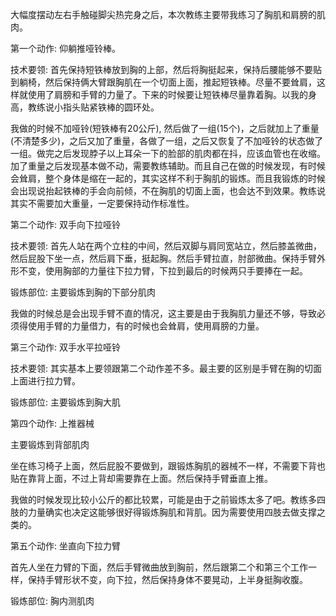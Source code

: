 大幅度摆动左右手触碰脚尖热完身之后，本次教练主要带我练习了胸肌和肩膀的肌肉。

第一个动作: 仰躺推哑铃棒。

技术要领: 首先保持短铁棒放到胸的上部，然后将胸挺起来，保持后腰能够不要贴到躺椅，然后保持俩大臂跟胸肌在一个切面上面，推起短铁棒。尽量不要耸肩，这样就使用了肩膀和手臂的力量了。下来的时候要让短铁棒尽量靠着胸。以我的身高，教练说小指头贴紧铁棒的圆环处。

我做的时候不加哑铃(短铁棒有20公斤), 然后做了一组(15个)，之后就加上了重量(不清楚多少)，之后又加了重量，各做了一组，之后又恢复了不加哑铃的状态做了一组。做完之后发现脖子以上耳朵一下的脸部的肌肉都在抖，应该血管也在收缩。加了重量之后发现基本做不动，需要教练辅助。而且自己在做的时候发现，有时候会耸肩，整个身体是缩在一起的，其实这样不利于胸肌的锻炼。而且我锻炼的时候会出现说抬起铁棒的手会向前倾，不在胸肌的切面上面，也会达不到效果。教练说其实不需要加大重量，一定要保持动作标准性。

第二个动作: 双手向下拉哑铃

技术要领: 首先人站在两个立柱的中间，然后双脚与肩同宽站立，然后膝盖微曲，然后屁股下坐一点，然后肩下垂，挺起胸。然后手臂拉直，肘部微曲。保持手臂外形不变，使用胸部的力量往下拉力臂，下拉到最后的时候两只手要捧在一起。

锻炼部位: 主要锻炼到胸的下部分肌肉

我做的时候总是会出现手臂不直的情况，这主要是由于我胸肌力量还不够，导致必须得使用手臂的力量借力，有的时候也会耸肩，使用肩膀的力量。

第三个动作: 双手水平拉哑铃

技术要领: 其实基本上要领跟第二个动作差不多。最主要的区别是手臂在胸的切面上面进行拉力臂。

锻炼部位: 主要锻炼到胸大肌

第四个动作: 上推器械

主要锻炼到背部肌肉

坐在练习椅子上面，然后屁股不要做到，跟锻炼胸肌的器械不一样，不需要下背也贴在靠背上面，不过上背却需要靠在上面。然后保持手臂垂直上推。

我做的时候发现比较小公斤的都比较累，可能是由于之前锻炼太多了吧。教练多四肢的力量确实也决定这能够很好得锻炼胸肌和背肌。因为需要使用四肢去做支撑之类的。

第五个动作: 坐直向下拉力臂

首先人坐在力臂的下面，然后手臂微曲放到胸前，然后跟第二个和第三个工作一样，保持手臂形状不变，向下拉，然后保持身体不要晃动，上半身挺胸收腹。

锻炼部位: 胸内测肌肉
